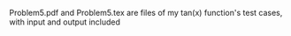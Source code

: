 Problem5.pdf and Problem5.tex are files of my tan(x) function's test cases, with input and output included
